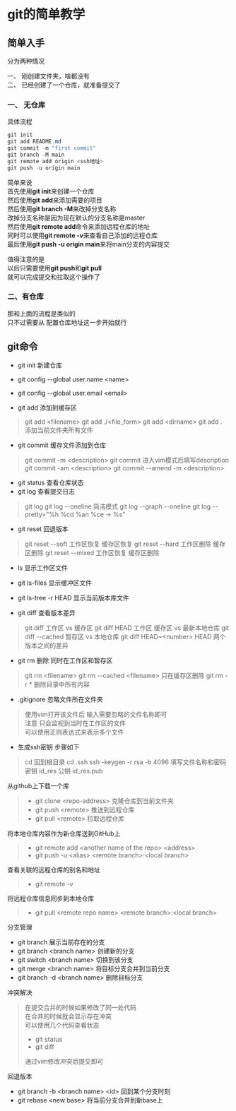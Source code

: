 # git的简单教学

## 简单入手
分为两种情况  

一、 刚创建文件夹，啥都没有  
二、 已经创建了一个仓库，就准备提交了  

### 一、 无仓库
具体流程
```powershell
git init
git add README.md
git commit -m "first commit"
git branch -M main
git remote add origin <ssh地址>
git push -u origin main
```

简单来说  
首先使用**git init**来创建一个仓库  
然后使用**git add**来添加需要的项目  
然后使用**git branch -M**来改掉分支名称  
改掉分支名称是因为现在默认的分支名称是master  
然后使用**git remote add**命令来添加远程仓库的地址  
同时可以使用**git remote -v**来查看自己添加的远程仓库  
最后使用**git push -u origin main**来将main分支的内容提交  

值得注意的是  
以后只需要使用**git push**和**git pull**  
就可以完成提交和拉取这个操作了  

### 二、有仓库
那和上面的流程是类似的  
只不过需要从 配置仓库地址这一步开始就行  

## git命令
- git init 新建仓库

- git config --global user.name \<name>
- git config --global user.email \<email>

- git add 添加到缓存区  
> git add \<filename>
> git add ./\<file_form>
> git add \<dirname>  git add . 添加当前文件夹所有文件

- git commit 缓存文件添加到仓库  
> git commit -m \<description>
> git commit 进入vim模式后填写description  
> git commit -am \<description>
> git commit --amend -m \<description>

- git status 查看仓库状态 
- git log 查看提交日志  
> git log
> git log --oneline 简洁模式
> git log --graph --oneline
> git log --pretty="%h %cd %an %ce -> %s"

- git reset 回退版本  
> git reset --soft 工作区恢复 缓存区恢复
> git reset --hard 工作区删除 缓存区删除
> git reset --mixed 工作区恢复 缓存区删除

- ls 显示工作区文件  
- git ls-files 显示缓冲区文件
- git ls-tree -r HEAD 显示当前版本库文件

- git diff 查看版本差异
> git diff 工作区 vs 缓存区
> git diff HEAD  工作区 缓存区 vs 最新本地仓库
> git diff --cached  暂存区 vs 本地仓库
> git diff HEAD~\<number> HEAD 两个版本之间的差异

- git rm 删除 同时在工作区和暂存区  
> git rm \<filename>
> git rm --cached \<filename> 只在缓存区删除
> git rm -r * 删除目录中所有内容

- .gitignore 忽略文件所在文件夹
> 使用vim打开该文件后 输入需要忽略的文件名称即可  
> 注意 只会监视到当时在工作区的文件  
> 可以使用正则表达式来表示多个文件  

- 生成ssh密钥
步骤如下  
> cd 回到根目录
> cd .ssh
> ssh -keygen -r rsa -b 4096
> 填写文件名称和密码  
> 密钥 id_res
> 公钥 id_res.pub

从github上下载一个库
> - git clone \<repo-address> 克隆仓库到当前文件夹
> - git push \<remote> <branch> 推送到远程仓库  
> - git pull \<remote> 拉取远程仓库

将本地仓库内容作为新仓库送到GitHub上  
> - git remote add \<another name of the repo> \<address>
> - git push -u \<alias> \<remote branch>:\<local branch>

查看关联的远程仓库的别名和地址  
> - git remote -v

将远程仓库信息同步到本地仓库  
> - git pull \<remote repo name> \<remote branch>:\<local branch>


分支管理  

- git branch 展示当前存在的分支  
- git branch \<branch name> 创建新的分支  
- git switch \<branch name> 切换到该分支  
- git merge \<branch name> 将目标分支合并到当前分支
- git branch -d \<branch name> 删除目标分支

冲突解决  
> 在提交合并的时候如果修改了同一处代码  
> 在合并的时候就会显示存在冲突  
> 可以使用几个代码查看状态
> 
> - git status
> - git diff  
>
> 通过vim修改冲突后提交即可 

回退版本
- git branch -b \<branch name> \<id> 回到某个分支时刻  
- git rebase \<new base> 将当前分支合并到新base上